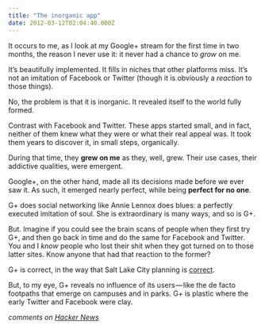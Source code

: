 ```yaml
---
title: "The inorganic app"
date: 2012-03-12T02:04:40.000Z
---
```


It occurs to me, as I look at my Google+ stream for the first time in two months, the reason I never use it: it never had a chance to _grow_ on me.

It’s beautifully implemented. It fills in niches that other platforms miss. It’s not an imitation of Facebook or Twitter (though it is obviously a _reaction_ to those things).

No, the problem is that it is inorganic. It revealed itself to the world fully formed.

Contrast with Facebook and Twitter. These apps started small, and in fact, neither of them knew what they were or what their real appeal was. It took them years to discover it, in small steps, organically.

During that time, they **grew on me** as they, well, grew. Their use cases, their addictive qualities, were emergent.

Google+, on the other hand, made all its decisions made before we ever saw it. As such, it emerged nearly perfect, while being **perfect for no one**.

G+ does social networking like Annie Lennox does blues: a perfectly executed imitation of soul. She is extraordinary is many ways, and so is G+.

But. Imagine if you could see the brain scans of people when they first try G+, and then go back in time and do the same for Facebook and Twitter. You and I _know_ people who lost their shit when they got turned on to those latter sites. Know anyone that had that reaction to the former?

G+ is correct, in the way that Salt Lake City planning is [correct](http://g.co/maps/fc7vz).

But, to my eye, G+ reveals no influence of its users — like the de facto footpaths that emerge on campuses and in parks. G+ is plastic where the early Twitter and Facebook were clay.

_comments on_ [_Hacker News_](http://news.ycombinator.com/item?id=3692105)
